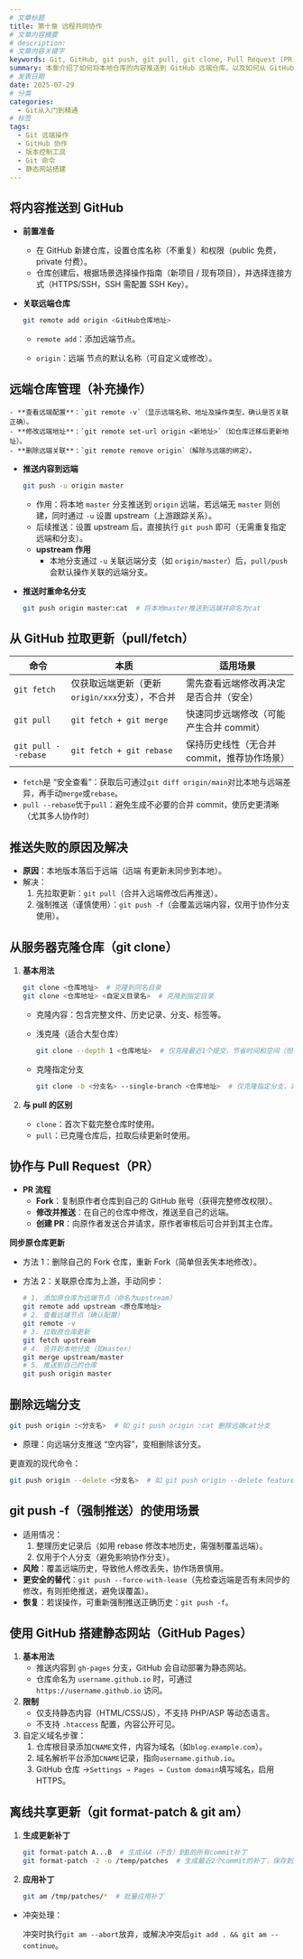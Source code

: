 ```yaml
---
# 文章标题
title: 第十章 远程共同协作
# 文章内容摘要
# description:
# 文章内容关键字
keywords: Git, GitHub, git push, git pull, git clone, Pull Request (PR), 远端仓库，强制推送，GitHub Pages, 补丁共享，协作开发
summary: 本章介绍了如何将本地仓库的内容推送到 GitHub 远端仓库，以及如何从 GitHub 拉取更新。同时，还介绍了推送失败的原因及解决方法，以及如何从服务器克隆仓库。此外，还介绍了如何使用 Pull Request 进行协作开发，以及如何使用 GitHub Pages 部署静态网站。
# 发表日期
date: 2025-07-29
# 分类
categories:
  - Git从入门到精通
# 标签
tags:
  - Git 远端操作
  - GitHub 协作
  - 版本控制工具
  - Git 命令
  - 静态网站搭建
---
```


## 将内容推送到 GitHub

- **前置准备**

  - 在 GitHub 新建仓库，设置仓库名称（不重复）和权限（public 免费，private 付费）。
  - 仓库创建后，根据场景选择操作指南（新项目 / 现有项目），并选择连接方式（HTTPS/SSH，SSH 需配置 SSH Key）。

- **关联远端仓库**

  ```bash
  git remote add origin <GitHub仓库地址>
  ```

  - `remote add`：添加远端节点。

  - `origin`：远端 节点的默认名称（可自定义或修改）。

## 远端仓库管理（补充操作）

    - **查看远端配置**：`git remote -v`（显示远端名称、地址及操作类型，确认是否关联正确）。
    - **修改远端地址**：`git remote set-url origin <新地址>`（如仓库迁移后更新地址）。
    - **删除远端关联**：`git remote remove origin`（解除与远端的绑定）。

- **推送内容到远端**

  ```bash
  git push -u origin master
  ```

  - 作用：将本地 `master` 分支推送到 `origin` 远端，若远端无 `master` 则创建，同时通过 `-u` 设置 upstream（上游跟踪关系）。
  - 后续推送：设置 upstream 后，直接执行 `git push` 即可（无需重复指定远端和分支）。
  - **upstream 作用**
    - 本地分支通过 `-u` 关联远端分支（如 `origin/master`）后，`pull/push` 会默认操作关联的远端分支。

- **推送时重命名分支**

  ```bash
  git push origin master:cat  # 将本地master推送到远端并命名为cat
  ```

## 从 GitHub 拉取更新（pull/fetch）

| 命令                | 本质                                           | 适用场景                                    |
| ------------------- | ---------------------------------------------- | ------------------------------------------- |
| `git fetch`         | 仅获取远端更新（更新`origin/xxx`分支），不合并 | 需先查看远端修改再决定是否合并（安全）      |
| `git pull`          | `git fetch + git merge`                        | 快速同步远端修改（可能产生合并 commit）     |
| `git pull --rebase` | `git fetch + git rebase`                       | 保持历史线性（无合并 commit，推荐协作场景） |

- `fetch`是 “安全查看”：获取后可通过`git diff origin/main`对比本地与远端差异，再手动`merge`或`rebase`。
- `pull --rebase`优于`pull`：避免生成不必要的合并 commit，使历史更清晰（尤其多人协作时）

## 推送失败的原因及解决

- **原因**：本地版本落后于远端（远端 有更新未同步到本地）。
- 解决：
  1. 先拉取更新：`git pull`（合并入远端修改后再推送）。
  2. 强制推送（谨慎使用）：`git push -f`（会覆盖远端内容，仅用于协作分支使用）。

## 从服务器克隆仓库（git clone）

1. **基本用法**

   ```bash
   git clone <仓库地址>  # 克隆到同名目录
   git clone <仓库地址> <自定义目录名>  # 克隆到指定目录
   ```

   - 克隆内容：包含完整文件、历史记录、分支、标签等。

   - 浅克隆（适合大型仓库）

     ```bash
     git clone --depth 1 <仓库地址>  # 仅克隆最近1个提交，节省时间和空间（但丢失完整历史）
     ```

   - 克隆指定分支

     ```bash
     git clone -b <分支名> --single-branch <仓库地址>  # 仅克隆指定分支，减少冗余
     ```

2. **与 pull 的区别**

   - `clone`：首次下载完整仓库时使用。
   - `pull`：已克隆仓库后，拉取后续更新时使用。

## 协作与 Pull Request（PR）

- **PR 流程**
  - **Fork**：复制原作者仓库到自己的 GitHub 账号（获得完整修改权限）。
  - **修改并推送**：在自己的仓库中修改，推送至自己的远端。
  - **创建 PR**：向原作者发送合并请求，原作者审核后可合并到其主仓库。

**同步原仓库更新**

- 方法 1：删除自己的 Fork 仓库，重新 Fork（简单但丢失本地修改）。

- 方法 2：关联原仓库为上游，手动同步：

  ```bash
  # 1. 添加原仓库为远端节点（命名为upstream）
  git remote add upstream <原仓库地址>
  # 2. 查看远端节点（确认配置）
  git remote -v
  # 3. 拉取原仓库更新
  git fetch upstream
  # 4. 合并到本地分支（如master）
  git merge upstream/master
  # 5. 推送到自己的仓库
  git push origin master
  ```

## 删除远端分支

```bash
git push origin :<分支名>  # 如 git push origin :cat 删除远端cat分支
```

- 原理：向远端分支推送 “空内容”，变相删除该分支。

更直观的现代命令：

```bash
git push origin --delete <分支名>  # 如 git push origin --delete feature/old（推荐，可读性更高）
```

## git push -f（强制推送）的使用场景

- 适用情况：
  1. 整理历史记录后（如用 rebase 修改本地历史，需强制覆盖远端）。
  2. 仅用于个人分支（避免影响协作分支）。
- **风险**：覆盖远端历史，导致他人修改丢失，协作场景慎用。
- **更安全的替代**：`git push --force-with-lease`（先检查远端是否有未同步的修改，有则拒绝推送，避免误覆盖）。
- **恢复**：若误操作，可重新强制推送正确历史：`git push -f`。

## 使用 GitHub 搭建静态网站（GitHub Pages）

1. **基本用法**
   - 推送内容到 `gh-pages` 分支，GitHub 会自动部署为静态网站。
   - 仓库命名为 `username.github.io` 时，可通过 `https://username.github.io` 访问。
2. **限制**
   - 仅支持静态内容（HTML/CSS/JS），不支持 PHP/ASP 等动态语言。
   - 不支持 `.htaccess` 配置，内容公开可见。
3. 自定义域名步骤：
   1. 仓库根目录添加`CNAME`文件，内容为域名（如`blog.example.com`）。
   2. 域名解析平台添加`CNAME`记录，指向`username.github.io`。
   3. GitHub 仓库 →`Settings → Pages → Custom domain`填写域名，启用 HTTPS。

## 离线共享更新（git format-patch & git am）

1. **生成更新补丁**

   ```bash
   git format-patch A...B  # 生成从A（不含）到B的所有commit补丁
   git format-patch -2 -o /temp/patches  # 生成最近2个commit的补丁，保存到/temp/patches
   ```

2. **应用补丁**

   ```bash
   git am /tmp/patches/*  # 批量应用补丁
   ```

- 冲突处理：

  冲突时执行`git am --abort`放弃，或解决冲突后`git add . && git am --continue`。
